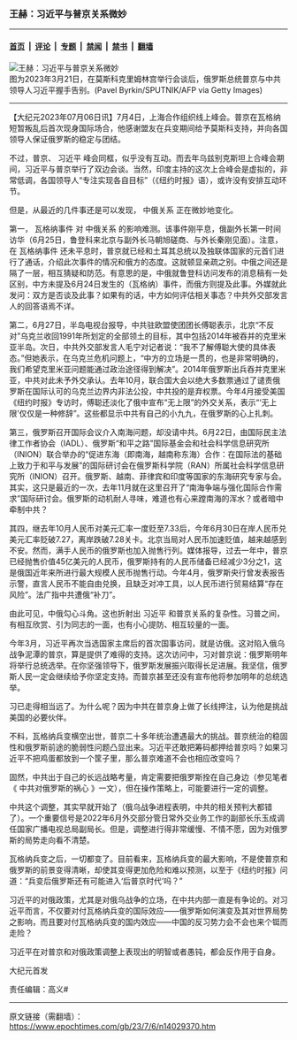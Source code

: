 ### 王赫：习近平与普京关系微妙

---

#### [首页](../../../..?n14029370) &nbsp;|&nbsp; [评论](../../../../../epoch-comment?n14029370) &nbsp;|&nbsp; [专题](../../../../../epoch-special?n14029370) &nbsp;|&nbsp; [禁闻](../../../../../epoch-news?n14029370) &nbsp;|&nbsp; [禁书](../../../../../books?n14029370) &nbsp;|&nbsp; [翻墙](https://github.com/gfw-breaker/nogfw/blob/master/README.md?n14029370)


<div><img alt="王赫：习近平与普京关系微妙" class="attachment-djy_600_400 size-djy_600_400 wp-post-image" src="https://i.epochtimes.com/assets/uploads/2023/07/id14029390-GettyImages-1249024900-.jpeg"/>
<div class="caption">
 图为2023年3月21日，在莫斯科克里姆林宫举行会谈后，俄罗斯总统普京与中共领导人习近平握手告别。(Pavel Byrkin/SPUTNIK/AFP via Getty Images)
</div></div><hr/><div class="post_content" id="artbody" itemprop="articleBody">
 <!-- article content begin -->
 <p>
  【大纪元2023年07月06日讯】7月4日，上海合作组织线上峰会。普京在瓦格纳短暂叛乱后首次现身国际场合，他感谢盟友在兵变期间给予莫斯科支持，并向各国领导人保证俄罗斯的稳定与团结。
 </p>
 <p>
  不过，普京、
  <ok href="https://www.epochtimes.com/gb/tag/%E4%B9%A0%E8%BF%91%E5%B9%B3.html">
   习近平
  </ok>
  峰会同框，似乎没有互动。而去年乌兹别克斯坦上合峰会期间，习近平与普京举行了双边会谈。当然，印度主持的这次上合峰会是虚拟的，非常低调，各国领导人“专注实现各自目标”（《纽约时报》语），或许没有安排互动环节。
 </p>
 <p>
  但是，从最近的几件事还是可以发现，
  <ok href="https://www.epochtimes.com/gb/tag/%E4%B8%AD%E4%BF%84%E5%85%B3%E7%B3%BB.html">
   中俄关系
  </ok>
  正在微妙地变化。
 </p>
 <p>
  第一，
  <ok href="https://www.epochtimes.com/gb/tag/%E7%93%A6%E6%A0%BC%E7%BA%B3%E4%BA%8B%E4%BB%B6.html">
   瓦格纳事件
  </ok>
  对
  <ok href="https://www.epochtimes.com/gb/tag/%E4%B8%AD%E4%BF%84%E5%85%B3%E7%B3%BB.html">
   中俄关系
  </ok>
  的影响难测。该事件刚平息，俄副外长第一时间访华（6月25日，鲁登科来北京与副外长马朝旭磋商、与外长秦刚见面）。注意，在
  <ok href="https://www.epochtimes.com/gb/tag/%E7%93%A6%E6%A0%BC%E7%BA%B3%E4%BA%8B%E4%BB%B6.html">
   瓦格纳事件
  </ok>
  还未平息时，普京就已经和土耳其总统以及独联体国家的元首们进行了通话，介绍此次事件的情况和俄方的态度。这就顿显亲疏之别。中俄之间还是隔了一层，相互猜疑和防范。有意思的是，中俄就鲁登科访问发布的消息稿有一处区别，中方未提及6月24日发生的（瓦格纳）事件，而俄方则提及此事。外媒就此发问：双方是否谈及此事？如果有的话，中方如何评估相关事态？中共外交部发言人的回答语焉不详。
 </p>
 <p>
  第二，6月27日，半岛电视台报导，中共驻欧盟使团团长傅聪表示，北京“不反对”乌克兰收回1991年所划定的全部领土的目标，其中包括2014年被吞并的克里米亚半岛。次日，中共外交部发言人毛宁对记者说：“我不了解傅聪大使的具体表态。”但她表示，在乌克兰危机问题上，“中方的立场是一贯的，也是非常明确的，我们希望克里米亚问题能通过政治途径得到解决”。2014年俄罗斯出兵吞并克里米亚，中共对此未予外交承认。去年10月，联合国大会以绝大多数票通过了谴责俄罗斯在国际认可的乌克兰边界内非法公投，中共投的是弃权票。今年4月接受美国《纽约时报》专访时，傅聪还淡化了俄中宣布“无上限”的外交关系，表示“‘无上限’仅仅是一种修辞”。这些都显示中共有自己的小九九，在俄罗斯的心上扎刺。
 </p>
 <p>
  第三，俄罗斯召开国际会议介入南海问题，却没请中共。6月22日，由国际民主法律工作者协会（IADL）、俄罗斯“和平之路”国际基金会和社会科学信息研究所（INION）联合举办的“促进东海（即南海，越南称东海）合作：在国际法的基础上致力于和平与发展”的国际研讨会在俄罗斯科学院（RAN）所属社会科学信息研究所（INION）召开。俄罗斯、越南、菲律宾和印度等国家的东海研究专家与会。其实，这只是最近的一次，去年11月就在这里召开了“南海争端与强化国际合作需求”国际研讨会。俄罗斯的动机耐人寻味，难道也有心来蹚南海的浑水？或者暗中牵制中共？
 </p>
 <p>
  其四，继去年10月人民币对美元汇率一度贬至7.33后，今年6月30日在岸人民币兑美元汇率贬破7.27，离岸跌破7.28关卡。北京当局对人民币加速贬值，越来越感到不安。然而，满手人民币的俄罗斯也加入抛售行列。媒体报导，过去一年中，普京已经抛售价值45亿美元的人民币，俄罗斯持有的人民币储备已经减少3分之1，这是俄国近年来所进行最大规模人民币抛售行动。今年4月，俄罗斯央行曾发表报告示警，直言人民币不能自由兑换，且缺乏对冲工具，以人民币进行贸易结算“存在风险”。法广指中共遭俄“补刀”。
 </p>
 <p>
  由此可见，中俄勾心斗角。这也折射出
  <ok href="https://www.epochtimes.com/gb/tag/%E4%B9%A0%E8%BF%91%E5%B9%B3.html">
   习近平
  </ok>
  和普京关系的复杂性。习普之间，有相互欣赏、引为同志的一面，也有小心提防、相互较量的一面。
 </p>
 <p>
  今年3月，习近平再次当选国家主席后的首次国事访问，就是访俄。这对陷入俄乌战争泥潭的普京，算是提供了难得的支持。这次访问中，习对普京说：俄罗斯明年将举行总统选举。在你坚强领导下，俄罗斯发展振兴取得长足进展。我坚信，俄罗斯人民一定会继续给予你坚定支持。而普京甚至还没有宣布他将参加明年的总统选举。
 </p>
 <p>
  习已走得相当远了。为什么呢？因为中共在普京身上做了长线押注，认为他是挑战美国的必要伙伴。
 </p>
 <p>
  不料，瓦格纳兵变横空出世，普京二十多年统治遭遇最大的挑战。普京统治的稳固性和俄罗斯前途的脆弱性问题凸显出来。习近平还敢把筹码都押给普京吗？如果习近平不把鸡蛋都放到一个筐子里，那么普京难道不会也相应改变吗？
 </p>
 <p>
  固然，中共出于自己的长远战略考量，肯定需要把俄罗斯拴在自己身边（参见笔者《
  <ok href="https://www.epochtimes.com/gb/22/3/12/n13640190.htm">
   中共对俄罗斯的祸心
  </ok>
  》一文），但在操作策略上，可能要进行一定的调整。
 </p>
 <p>
  中共这个调整，其实早就开始了（俄乌战争进程表明，中共的相关预判大都错了）。一个重要信号是2022年6月外交部分管日常外交业务工作的副部长乐玉成调任国家广播电视总局副局长。但是，调整进行得非常缓慢、不情不愿，因为对俄罗斯的局势走向看不清楚。
 </p>
 <p>
  瓦格纳兵变之后，一切都变了。目前看来，瓦格纳兵变的最大影响，不是使普京和俄罗斯的前景变得清晰，却使其变得更加危险和难以预测，以至于《纽约时报》问道：“兵变后俄罗斯还有可能进入‘后普京时代’吗？”
 </p>
 <p>
  习近平的对俄政策，尤其是对俄乌战争的立场，在中共内部一直是有争论的。对习近平而言，不仅要对付瓦格纳兵变的国际效应——俄罗斯如何演变及其对世界局势之影响，而且要对付瓦格纳兵变的国内效应——中国的反习势力会不会也来个铤而走险？
 </p>
 <p>
  习近平在对普京和对俄政策调整上表现出的明智或者愚钝，都会反作用于自身。
 </p>
 <p>
  大纪元首发
 </p>
 <p>
  责任编辑：高义#
 </p>
 <!-- article content end -->
 <div id="below_article_ad">
 </div>
</div>


---

原文链接（需翻墙）：https://www.epochtimes.com/gb/23/7/6/n14029370.htm